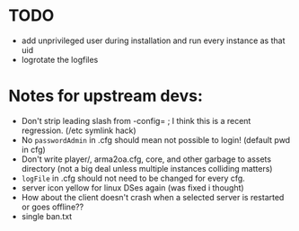 # TODO

* add unprivileged user during installation and run every instance as that uid
* logrotate the logfiles

# Notes for upstream devs:

* Don't strip leading slash from -config= ; I think this is a recent regression.
  (/etc symlink hack)
* No `passwordAdmin` in .cfg should mean not possible to login! (default pwd in cfg)
* Don't write player/, arma2oa.cfg, core, and other garbage to assets directory
  (not a big deal unless multiple instances colliding matters)
* `logFile` in .cfg should not need to be changed for every cfg.
* server icon yellow for linux DSes again (was fixed i thought)
* How about the client doesn't crash when a selected server is restarted or goes offline??
* single ban.txt
